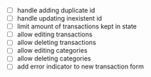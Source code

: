 - [ ] handle adding duplicate id
- [ ] handle updating inexistent id
- [ ] limit amount of transactions kept in state
- [ ] allow editing transactions
- [ ] allow deleting transactions
- [ ] allow editing categories
- [ ] allow deleting categories
- [ ] add error indicator to new transaction form
